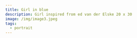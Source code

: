 ```yaml
---
title: Girl in blue
description: Girl inspired from ed van der Elske 20 x 30
image: /img/image3.jpeg
tags:
  - portrait
---
```

